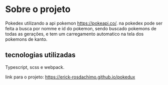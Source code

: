 # Sobre o projeto

Pokedex utilizando a api pokemon https://pokeapi.co/.
na pokedex pode ser feita a busca por nomme e id do pokemon, sendo buscado pokemons de todas as gerações, e tem um carregamento automatico na tela dos pokemons de kanto.

## tecnologias utilizadas

Typescript, scss e webpack.

link para o projeto: https://erick-rosdachimo.github.io/pokedux
